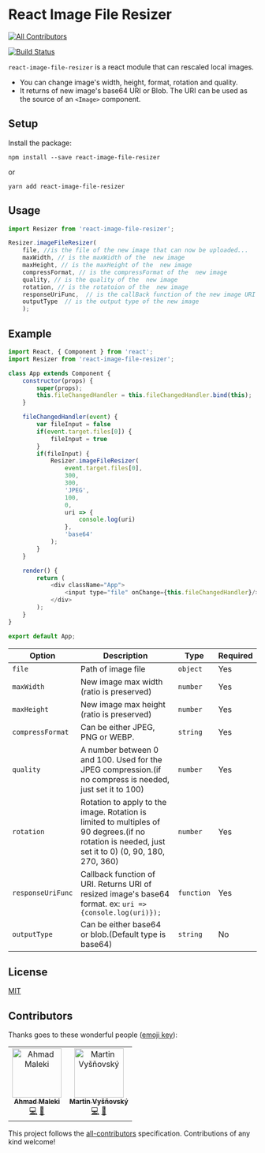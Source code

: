 # React Image File Resizer
[![All Contributors](https://img.shields.io/badge/all_contributors-2-orange.svg?style=flat-square)](#contributors)

[![Build Status](https://travis-ci.org/onurzorluer/react-image-file-resizer.svg?branch=master)](https://travis-ci.org/onurzorluer/react-image-file-resizer.svg?branch=master)

`react-image-file-resizer` is a react module that can rescaled local images.

- You can change image's width, height, format, rotation and quality.
- It returns of new image's base64 URI or Blob. The URI can be used as the source of an `<Image>` component.

## Setup

Install the package:
```
npm install --save react-image-file-resizer
```
or
```
yarn add react-image-file-resizer
```

## Usage

```javascript
import Resizer from 'react-image-file-resizer';

Resizer.imageFileResizer(
    file, //is the file of the new image that can now be uploaded...
    maxWidth, // is the maxWidth of the  new image
    maxHeight, // is the maxHeight of the  new image
    compressFormat, // is the compressFormat of the  new image
    quality, // is the quality of the  new image
    rotation, // is the rotatoion of the  new image
    responseUriFunc,  // is the callBack function of the new image URI
    outputType  // is the output type of the new image
    );
```

## Example

```javascript
import React, { Component } from 'react';
import Resizer from 'react-image-file-resizer';

class App extends Component {
    constructor(props) {
        super(props);
        this.fileChangedHandler = this.fileChangedHandler.bind(this);
    }

    fileChangedHandler(event) {
        var fileInput = false
        if(event.target.files[0]) {
            fileInput = true
        }
        if(fileInput) {
            Resizer.imageFileResizer(
                event.target.files[0],
                300,
                300,
                'JPEG',
                100,
                0,
                uri => {
                    console.log(uri)
                },
                'base64'
            );
        }
    }

    render() {
        return (
            <div className="App">
                <input type="file" onChange={this.fileChangedHandler}/>
            </div>
        );
    }
}

export default App;
```

Option | Description | Type | Required
------ | ----------- | ---- | --------
`file` | Path of image file | `object` | Yes
`maxWidth` | New image max width (ratio is preserved) | `number` | Yes
`maxHeight` | New image max height (ratio is preserved) | `number` | Yes
`compressFormat` | Can be either JPEG, PNG or WEBP. | `string` | Yes
`quality` | A number between 0 and 100. Used for the JPEG compression.(if no compress is needed, just set it to 100) | `number` | Yes
`rotation` | Rotation to apply to the image. Rotation is limited to multiples of 90 degrees.(if no rotation is needed, just set it to 0) (0, 90, 180, 270, 360) | `number` | Yes
`responseUriFunc` | Callback function of URI. Returns URI of resized image's base64 format. ex: `uri => {console.log(uri)});` | `function` | Yes
`outputType` | Can be either base64 or blob.(Default type is base64) | `string` | No

## License

[MIT](https://opensource.org/licenses/mit-license.html)

## Contributors

Thanks goes to these wonderful people ([emoji key](https://github.com/all-contributors/all-contributors#emoji-key)):

<!-- ALL-CONTRIBUTORS-LIST:START - Do not remove or modify this section -->
<!-- prettier-ignore -->
<table><tr><td align="center"><a href="http://www.ahmadmaleki.com"><img src="https://avatars2.githubusercontent.com/u/26637638?v=4" width="100px;" alt="Ahmad Maleki"/><br /><sub><b>Ahmad Maleki</b></sub></a><br /><a href="https://github.com/onurzorluer/react-image-file-resizer/commits?author=AhmadMaleki" title="Code">💻</a> <a href="#maintenance-AhmadMaleki" title="Maintenance">🚧</a></td><td align="center"><a href="http://www.vysnovsky.sk"><img src="https://avatars1.githubusercontent.com/u/5657185?v=4" width="100px;" alt="Martin Vyšňovský"/><br /><sub><b>Martin Vyšňovský</b></sub></a><br /><a href="https://github.com/onurzorluer/react-image-file-resizer/commits?author=martinvysnovsky" title="Code">💻</a> <a href="#maintenance-martinvysnovsky" title="Maintenance">🚧</a></td></tr></table>

<!-- ALL-CONTRIBUTORS-LIST:END -->

This project follows the [all-contributors](https://github.com/all-contributors/all-contributors) specification. Contributions of any kind welcome!